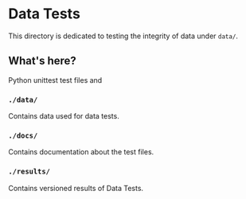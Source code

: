 # Data Tests

This directory is dedicated to testing the integrity of data under `data/`.


## What's here?

Python unittest test files and


### `./data/`

Contains data used for data tests.


### `./docs/`

Contains documentation about the test files.


### `./results/`

Contains versioned results of Data Tests.
